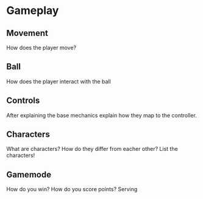 # Gameplay

## Movement
How does the player move?

## Ball
How does the player interact with the ball

## Controls
After explaining the base mechanics explain how they map to the controller.

## Characters
What are characters?
How do they differ from eacher other?
List the characters!

## Gamemode
How do you win? How do you score points?
Serving